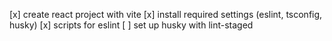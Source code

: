 [x] create react project with vite
[x] install required settings (eslint, tsconfig, husky)
[x] scripts for eslint
[ ] set up husky with lint-staged
